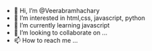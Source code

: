 - 👋 Hi, I’m @Veerabramhachary
- 👀 I’m interested in html,css, javascript, python
- 🌱 I’m currently learning javascript
- 💞️ I’m looking to collaborate on ...
- 📫 How to reach me ...
